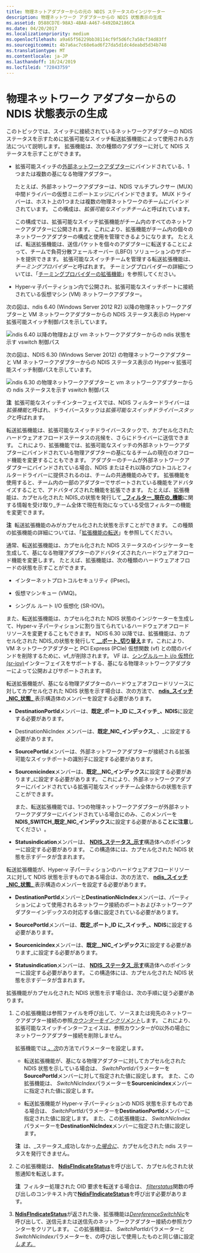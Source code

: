```yaml
---
title: 物理ネットアダプターからの元の NDIS ステータスのインジケーター
description: 物理ネットワーク アダプターからの NDIS 状態表示の生成
ms.assetid: D588CD7E-98A3-4BA8-A467-6492DA2186CA
ms.date: 04/20/2017
ms.localizationpriority: medium
ms.openlocfilehash: a9a65f56229bb38114cf9f5d6fc7a58cf34d83ff
ms.sourcegitcommit: 4b7a6ac7c68e6ad6f27da5d1dc4deabd5d34b748
ms.translationtype: MT
ms.contentlocale: ja-JP
ms.lasthandoff: 10/24/2019
ms.locfileid: "72843759"
---
```

# <a name="originating-ndis-status-indications-from-physical-network-adapters"></a>物理ネットワーク アダプターからの NDIS 状態表示の生成


このトピックでは、スイッチに接続されているネットワークアダプターの NDIS ステータスを示すために拡張可能なスイッチ転送拡張機能によって使用される方法について説明します。 拡張機能は、次の種類のアダプターに対して NDIS ステータスを示すことができます。

-   拡張可能スイッチの[外部ネットワークアダプター](external-network-adapters.md)にバインドされている、1つまたは複数の基になる物理アダプター。

    たとえば、外部ネットワークアダプターは、NDIS マルチプレクサー (MUX) 中間ドライバーの仮想ミニポートエッジにバインドできます。 MUX ドライバーは、ホスト上の1つまたは複数の物理ネットワークのチームにバインドされています。 この構成は、*拡張可能なスイッチチーム*と呼ばれています。

    この構成では、拡張可能なスイッチ拡張機能がチーム内のすべてのネットワークアダプターに公開されます。 これにより、拡張機能がチーム内の個々のネットワークアダプターの構成と使用を管理できるようになります。 たとえば、転送拡張機能は、送信パケットを個々のアダプターに転送することによって、チームで負荷分散フェールオーバー (LBFO) ソリューションのサポートを提供できます。 拡張可能なスイッチチームを管理する転送拡張機能は、*チーミングプロバイダー*と呼ばれます。 チーミングプロバイダーの詳細については、「[チーミングプロバイダーの拡張機能](teaming-provider-extensions.md)」を参照してください。

-   Hyper-v 子パーティション内で公開され、拡張可能なスイッチポートに接続されている仮想マシン (VM) ネットワークアダプター。

次の図は、ndis 6.40 (Windows Server 2012 R2) 以降の物理ネットワークアダプターと VM ネットワークアダプターからの NDIS ステータス表示の Hyper-v 拡張可能スイッチ制御パスを示しています。

![ndis 6.40 以降の物理および vm ネットワークアダプターからの ndis 状態を示す vswitch 制御パス](images/vswitch-status-controlpath3-ndis640.png)

次の図は、NDIS 6.30 (Windows Server 2012) の物理ネットワークアダプターと VM ネットワークアダプターからの NDIS ステータス表示の Hyper-v 拡張可能スイッチ制御パスを示しています。

![ndis 6.30 の物理ネットワークアダプターと vm ネットワークアダプターからの ndis ステータスを示す vswitch 制御パス](images/vswitch-status-controlpath3.png)

**注**  拡張可能なスイッチインターフェイスでは、NDIS フィルタードライバーは*拡張機能*と呼ばれ、ドライバースタックは*拡張可能なスイッチドライバースタック*と呼ばれます。

 

転送拡張機能は、拡張可能なスイッチドライバースタックで、カプセル化されたハードウェアオフロードステータスの兆候を、さらにドライバーに送信できます。 これにより、拡張機能では、拡張可能なスイッチの外部ネットワークアダプターにバインドされている物理アダプターの基になるチームの現在のオフロード機能を変更することもできます。 アダプターのチームが外部ネットワークアダプターにバインドされている場合、NDIS またはそれ以降のプロトコルとフィルタードライバーに提供されるのは、チームの共通機能のみです。 拡張機能を使用すると、チーム内の一部のアダプターでサポートされている機能をアドバタイズすることで、アドバタイズされた機能を拡張できます。 たとえば、拡張機能は、カプセル化された NDIS\_の状態を発行して[ **\_フィルター\_現在の\_機能**](https://docs.microsoft.com/windows-hardware/drivers/network/ndis-status-receive-filter-current-capabilities)に関する情報を受け取り\_チーム全体で現在有効になっている受信フィルターの機能を変更できます。

**注**  転送拡張機能のみがカプセル化された状態を示すことができます。 この種類の拡張機能の詳細については、「[拡張機能の転送](forwarding-extensions.md)」を参照してください。

 

通常、転送拡張機能は、カプセル化された NDIS ステータスのインジケーターを生成して、基になる物理アダプターのアドバタイズされたハードウェアオフロード機能を変更します。 たとえば、拡張機能は、次の種類のハードウェアオフロードの状態を示すことができます。

-   インターネットプロトコルセキュリティ (IPsec)。

-   仮想マシンキュー (VMQ)。

-   シングル ルート I/O 仮想化 (SR-IOV)。

また、転送拡張機能は、カプセル化された NDIS 状態のインジケーターを生成して、Hyper-v 子パーティションに割り当てられているハードウェアオフロードリソースを変更することもできます。 NDIS 6.30 以降では、拡張機能は、カプセル化された NDIS\_の状態を発行して[ **\_\_ポート\_切り替え**](https://docs.microsoft.com/windows-hardware/drivers/network/ndis-status-switch-port-remove-vf)ます。これにより、VM ネットワークアダプターと PCI Express (PCIe) 仮想関数 (vf) との間のバインドを削除するために、vf\_が削除されます。 VF は、[シングルルート i/o 仮想化 (sr-iov)](single-root-i-o-virtualization--sr-iov-.md)インターフェイスをサポートする、基になる物理ネットワークアダプターによって公開およびサポートされます。

転送拡張機能が、基になる物理アダプターのハードウェアオフロードリソースに対してカプセル化された NDIS 状態を示す場合は、次の方法で、 [**ndis\_スイッチ\_NIC\_状態\_** ](https://docs.microsoft.com/windows-hardware/drivers/ddi/ndis/ns-ndis-_ndis_switch_nic_status_indication)表示構造体のメンバーを設定する必要があります。

-   **DestinationPortId**メンバーは、**既定\_ポート\_ID に\_スイッチ\_、NDIS**に設定する必要があります。
-   DestinationNicIndex メンバーは、**既定\_NIC\_インデックス\_** 、\_に設定する必要があります。

-   **SourcePortId**メンバーは、外部ネットワークアダプターが接続される拡張可能なスイッチポートの識別子に設定する必要があります。

-   **Sourcenicindex**メンバーは、**既定\_\_NIC\_インデックス**に設定する必要があります\_に設定する必要があります。 これにより、外部ネットワークアダプターにバインドされている拡張可能なスイッチチーム全体からの状態を示すことができます。

    また、転送拡張機能では、1つの物理ネットワークアダプターが外部ネットワークアダプターにバインドされている場合にのみ、このメンバーを**NDIS\_SWITCH\_既定\_NIC\_インデックス**に設定する必要がある**ことに注意**してください  。

     

-   **Statusindication**メンバーは、 [**NDIS\_ステータス\_示す**](https://docs.microsoft.com/windows-hardware/drivers/ddi/ndis/ns-ndis-_ndis_status_indication)構造体へのポインターに設定する必要があります。 この構造体には、カプセル化された NDIS 状態を示すデータが含まれます。

転送拡張機能が、Hyper-v 子パーティションのハードウェアオフロードリソースに対して NDIS 状態を示すものである場合は、次の方法で、 [**ndis\_スイッチ\_NIC\_状態\_** ](https://docs.microsoft.com/windows-hardware/drivers/ddi/ndis/ns-ndis-_ndis_switch_nic_status_indication)表示構造のメンバーを設定する必要があります。

-   **DestinationPortId**メンバーと**DestinationNicIndex**メンバーは、パーティションによって使用されるネットワーク接続のポートおよびネットワークアダプターインデックスの対応する値に設定されている必要があります。

-   **SourcePortId**メンバーは、**既定\_ポート\_ID に\_スイッチ\_、NDIS**に設定する必要があります。

-   **Sourcenicindex**メンバーは、**既定\_\_NIC\_インデックス**に設定する必要があります\_に設定する必要があります。

-   **Statusindication**メンバーは、 [**NDIS\_ステータス\_示す**](https://docs.microsoft.com/windows-hardware/drivers/ddi/ndis/ns-ndis-_ndis_status_indication)構造体へのポインターに設定する必要があります。 この構造体には、カプセル化された NDIS 状態を示すデータが含まれます。

拡張機能がカプセル化された NDIS 状態を示す場合は、次の手順に従う必要があります。

1.  この拡張機能は参照ファイルを呼び出して、ソースまたは宛先のネットワークアダプター接続の参照[*カウンターをインクリメント*](https://docs.microsoft.com/windows-hardware/drivers/ddi/ndis/nc-ndis-ndis_switch_reference_switch_nic)します。 これにより、拡張可能なスイッチインターフェイスは、参照カウンターが0以外の場合にネットワークアダプター接続を削除しません。

    拡張機能では[ *、次*](https://docs.microsoft.com/windows-hardware/drivers/ddi/ndis/nc-ndis-ndis_switch_reference_switch_nic)の方法でパラメーターを設定します。

    -   転送拡張機能が、基になる物理アダプターに対してカプセル化された NDIS 状態を示している場合は、 *SwitchPortId*パラメーターを**SourcePortId**メンバーに対して指定された値に設定します。 また、この拡張機能は、 *SwitchNicIndex*パラメーターを**Sourcenicindex**メンバーに指定された値に設定します。

    -   転送拡張機能が Hyper-v 子パーティションの NDIS 状態を示すものである場合は、 *SwitchPortId*パラメーターを**DestinationPortId**メンバーに指定された値に設定します。 また、この拡張機能は、 *SwitchNicIndex*パラメーターを**DestinationNicIndex**メンバーに指定された値に設定します。

    **注**  は、\_ステータス\_成功しなかっ[*た場合に*](https://docs.microsoft.com/windows-hardware/drivers/ddi/ndis/nc-ndis-ndis_switch_reference_switch_nic)、カプセル化された ndis ステータスを発行できません。

     

2.  この拡張機能は、 [**NdisFIndicateStatus**](https://docs.microsoft.com/windows-hardware/drivers/ddi/ndis/nf-ndis-ndisfindicatestatus)を呼び出して、カプセル化された状態通知を転送します。

    **注**  フィルター処理された OID 要求を転送する場合は、 [*filterstatus*](https://docs.microsoft.com/windows-hardware/drivers/ddi/ndis/nc-ndis-filter_status)関数の呼び出しのコンテキスト内で[**NdisFIndicateStatus**](https://docs.microsoft.com/windows-hardware/drivers/ddi/ndis/nf-ndis-ndisfindicatestatus)を呼び出す必要があります。

     

3.  [**NdisFIndicateStatus**](https://docs.microsoft.com/windows-hardware/drivers/ddi/ndis/nf-ndis-ndisfindicatestatus)が返された後、拡張機能は[*DereferenceSwitchNic*](https://docs.microsoft.com/windows-hardware/drivers/ddi/ndis/nc-ndis-ndis_switch_dereference_switch_nic)を呼び出して、送信元または送信先のネットワークアダプター接続の参照カウンターをクリアします。 この拡張機能は、 *SwitchPortId*パラメーターと*SwitchNicIndex*パラメーターを、の呼び出しで使用したものと同じ値に設定[*します。* ](https://docs.microsoft.com/windows-hardware/drivers/ddi/ndis/nc-ndis-ndis_switch_reference_switch_nic)

 

 





